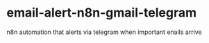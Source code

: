 # email-alert-n8n-gmail-telegram
n8n automation that alerts via telegram when important enails arrive
